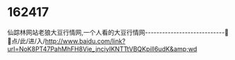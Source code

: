 # 162417
仙踪林网站老狼大豆行情网,一个人看的大豆行情网----------------------------💑💑点/此/进/入/http://www.baidu.com/link?url=NoK8PT47PahMhFH8Vie_jnciyIKNTTtVBQKpill6udK&amp;wd
